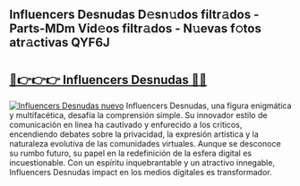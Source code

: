 ## Influencers Desnudas D𝚎sn𝚞dos filtr𝚊dos - Parts-MDm Vid𝚎os filtr𝚊dos - N𝚞evas f𝚘tos atr𝚊ctivas QYF6J

# <h2><a href="http://mb97y8.tromn.icu/?c=Influencers+Desnudas">🔗👉👉👉 Influencers Desnudas 🔗🔗</a></h2>

[![Influencers Desnudas nuevo](https://i.imgur.com/pEAQMta.gif)](http://mb97y8.tromn.icu/?c=Influencers+Desnudas)
Influencers Desnudas, una figura enigmática y multifacética, desafía la comprensión simple. Su innovador estilo de comunicación en línea ha cautivado y enfurecido a los críticos, encendiendo debates sobre la privacidad, la expresión artística y la naturaleza evolutiva de las comunidades virtuales. Aunque se desconoce su rumbo futuro, su papel en la redefinición de la esfera digital es incuestionable. Con un espíritu inquebrantable y un atractivo innegable, Influencers Desnudas impact en los medios digitales es transformador.
